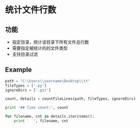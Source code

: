 
# 统计文件行数

## 功能
- 指定目录，统计该目录下所有文件总行数
- 需要指定被统计的的文件类型
- 支持目录过滤

## Example
```python
path = "C:\Users\\username\Desktop\\tt"
fileTypes = ['.py']
ignoreDirs = ['.git']

count, details = countFileLines(path, fileTypes, ignoreDirs)

print '## line count:', count

for filename, cnt in details.iteritems():
    print '  ', filename, cnt
```